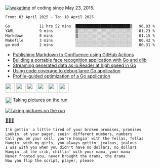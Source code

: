 [![wakatime](https://wakatime.com/badge/user/d4d32a01-9dcc-43f3-96a3-fe3be55e75fd.svg)](https://wakatime.com/@d4d32a01-9dcc-43f3-96a3-fe3be55e75fd) of coding since May 23, 2015.

<!--START_SECTION:waka-->

```txt
From: 03 April 2025 - To: 10 April 2025

Go             11 hrs 52 mins  ████████████████████████▒   96.83 %
YAML           9 mins          ▒░░░░░░░░░░░░░░░░░░░░░░░░   01.23 %
Markdown       8 mins          ▒░░░░░░░░░░░░░░░░░░░░░░░░   01.15 %
Makefile       3 mins          ░░░░░░░░░░░░░░░░░░░░░░░░░   00.42 %
go.mod         2 mins          ░░░░░░░░░░░░░░░░░░░░░░░░░   00.31 %
```

<!--END_SECTION:waka-->

<!-- BLOG-POST-LIST:START -->
- [Publishing Markdown to Confluence using GitHub Actions](https://dev.to/vearutop/publishing-markdown-to-confluence-using-github-actions-1k4g)
- [Building a portable face recognition application with Go and dlib](https://dev.to/vearutop/building-a-portable-face-recognition-application-with-go-and-dlib-12p1)
- [Streaming generated data as io.Reader at high speed in Go](https://dev.to/vearutop/passing-generated-data-as-ioreader-at-high-speed-in-go-248k)
- [Using code coverage to debug large Go application](https://dev.to/vearutop/using-code-coverage-to-debug-large-go-application-1gkf)
- [Profile-guided optimization of a Go application](https://dev.to/vearutop/profile-guided-optimization-of-a-go-application-l49)
<!-- BLOG-POST-LIST:END -->

<a href="https://linkedin.com/in/vearutop"><img align="center" src="https://cdn.jsdelivr.net/npm/simple-icons@3.0.1/icons/linkedin.svg" height="30" width="30" /></a>
<a href="https://stackoverflow.com/users/329463/vearutop" target="blank"><img align="center" src="https://cdn.jsdelivr.net/npm/simple-icons@3.0.1/icons/stackoverflow.svg" height="30" width="30" /></a>
<a href="https://www.instagram.com/vearutop/"><img align="center" src="https://cdn.jsdelivr.net/npm/simple-icons@3.0.1/icons/instagram.svg" height="30" width="30" /></a>
<a href="https://www.strava.com/athletes/vearutop"><img align="center" src="https://cdn.jsdelivr.net/npm/simple-icons@3.0.1/icons/strava.svg" height="30" width="30" /></a>
<a href="https://t.me/vearutop"><img align="center" src="https://cdn.jsdelivr.net/npm/simple-icons@3.0.1/icons/telegram.svg" height="30" width="30" /></a>
<a href="https://open.spotify.com/user/64qnm5l28ads3uaxlbs8nk4dh"><img align="center" src="https://cdn.jsdelivr.net/npm/simple-icons@3.0.1/icons/spotify.svg" height="30" width="30" /></a>


<img align="center" src="https://vearutop.p1cs.art/static/favicon.png" height="20" width="20" /> [Taking pictures on the run](https://vearutop.p1cs.art/)

[![Taking pictures on the run](https://github.com/vearutop/vearutop/assets/1381436/9e06b4de-e2cb-42ea-a844-bf7c07a88060)](https://vearutop.p1cs.art/)


[🎵🎶🎶](https://open.spotify.com/track/0y6CoVW1ZSBqRmPbyfhFQs?si=7fac86c8601042b2)
```
I'm gettin' a little tired of your broken promises, promises
Lookin' at your pager, seein' different numbers, numbers
Call you on your cell, you're hangin' with the fellas, fellas
Hangin' with my girls, you always gettin' jealous, jealous
I was with you when you didn't have no dollars, no dollars
Hangin' at the crib, chillin' with your mama, your mama
Never fronted you, never brought the drama, the drama
Now you flip the script, player, please
```
